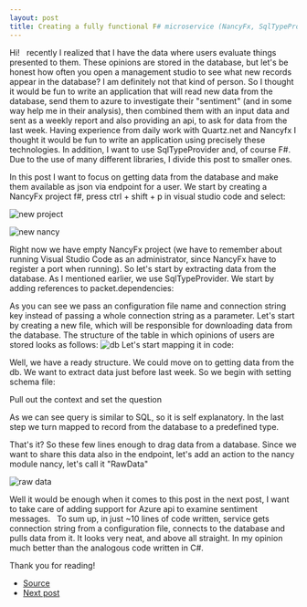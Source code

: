 ```yaml
---
layout: post
title: Creating a fully functional F# microservice (NancyFx, SqlTypeProvider)
---
```


Hi!
 
recently I realized that I have the data where users evaluate things presented to them. These opinions are stored in the database, but let's be honest how often you open a management studio to see what new records appear in the database? I am definitely not that kind of person. So I thought it would be fun to write an application that will read new data from the database, send them to azure to investigate their "sentiment" (and in some way help me in their analysis), then combined them with an input data and sent as a weekly report and also providing an api, to ask for data from the last week.
Having experience from daily work with Quartz.net and Nancyfx I thought it would be fun to write an application using precisely these technologies. In addition, I want to use SqlTypeProvider and, of course F#.
Due to the use of many different libraries, I divide this post to smaller ones.

In this post I want to focus on getting data from the database and make them available as json via endpoint for a user.
We start by creating a NancyFx project f#, press ctrl + shift + p in visual studio code and select:

![new project](https://mnie.github.com/img/11-03-2017SentimentAppPart1/newproject.png)

![new nancy](https://mnie.github.com/img/11-03-2017SentimentAppPart1/newnancy.png)

Right now we have empty NancyFx project (we have to remember about running Visual Studio Code as an administrator, since NancyFx have to register a port when running).
So let's start by extracting data from the database. As I mentioned earlier, we use SqlTypeProvider. We start by adding references to packet.dependencies:
<script src="https://gist.github.com/MNie/3b0e2e276bf1ebf30c6aeee132889db0.js"></script>
As you can see we pass an configuration file name and connection string key instead of passing a whole connection string as a parameter.
Let's start by creating a new file, which will be responsible for downloading data from the database. The structure of the table in which opinions of users are stored looks as follows:
![db](https://mnie.github.com/img/11-03-2017SentimentAppPart1/db.png)
Let's start mapping it in code:
<script src="https://gist.github.com/MNie/df9e0df19870cc3416fdf24f27696d01.js"></script>
Well, we have a ready structure. We could move on to getting data from the db. We want to extract data just before last week. So we begin with setting schema file:
<script src="https://gist.github.com/MNie/5c9b24c663eaf85f325f162ca9135dc2.js"></script>
<script src="https://gist.github.com/MNie/951a6c09c3bd995ba30f731206f563ed.js"></script>
Pull out the context and set the question
<script src="https://gist.github.com/MNie/5eac0365760da845b03e2761d3dcbddd.js"></script>
As we can see query is similar to SQL, so it is self explanatory.
In the last step we turn mapped to record from the database to a predefined type.

That's it? So these few lines enough to drag data from a database. Since we want to share this data also in the endpoint, let's add an action to the nancy module nancy, let's call it "RawData"
<script src="https://gist.github.com/MNie/f477e875a279f10c79eeeada5cd5c148.js"></script>

![raw data](https://mnie.github.com/img/11-03-2017SentimentAppPart1/RawData.png)

Well it would be enough when it comes to this post in the next post, I want to take care of adding support for Azure api to examine sentiment messages.
 
To sum up, in just ~10 lines of code written, service gets connection string from a configuration file, connects to the database and pulls data from it. It looks very neat, and above all straight. In my opinion much better than the analogous code written in C#.

Thank you for reading!


* [Source](https://github.com/MNie/SentimentNotifier)
* [Next post](https://mnie.github.io/2017-03-11-sentimentAppPart2/)


